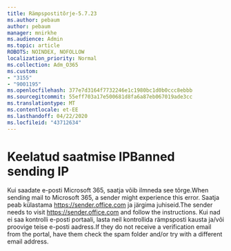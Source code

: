 ```yaml
---
title: Rämpspostitõrje-5.7.23
ms.author: pebaum
author: pebaum
manager: mnirkhe
ms.audience: Admin
ms.topic: article
ROBOTS: NOINDEX, NOFOLLOW
localization_priority: Normal
ms.collection: Adm_O365
ms.custom:
- "3155"
- "9001195"
ms.openlocfilehash: 377e7d3164f7732246e1c1980bc1d0b0ccc8ebbb
ms.sourcegitcommit: 55eff703a17e500681d8fa6a87eb067019ade3cc
ms.translationtype: MT
ms.contentlocale: et-EE
ms.lasthandoff: 04/22/2020
ms.locfileid: "43712634"
---
```

# <a name="banned-sending-ip"></a><span data-ttu-id="b4aee-102">Keelatud saatmise IP</span><span class="sxs-lookup"><span data-stu-id="b4aee-102">Banned sending IP</span></span>

<span data-ttu-id="b4aee-103">Kui saadate e-posti Microsoft 365, saatja võib ilmneda see tõrge.</span><span class="sxs-lookup"><span data-stu-id="b4aee-103">When sending mail to Microsoft 365, a sender might experience this error.</span></span> <span data-ttu-id="b4aee-104">Saatja peab külastama https://sender.office.com ja järgima juhiseid.</span><span class="sxs-lookup"><span data-stu-id="b4aee-104">The sender needs to visit https://sender.office.com and follow the instructions.</span></span>  <span data-ttu-id="b4aee-105">Kui nad ei saa kontrolli e-posti portaali, lasta neil kontrollida rämpsposti kausta ja/või proovige teise e-posti aadress.</span><span class="sxs-lookup"><span data-stu-id="b4aee-105">If they do not receive a verification email from the portal, have them check the spam folder and/or try with a different email address.</span></span>
